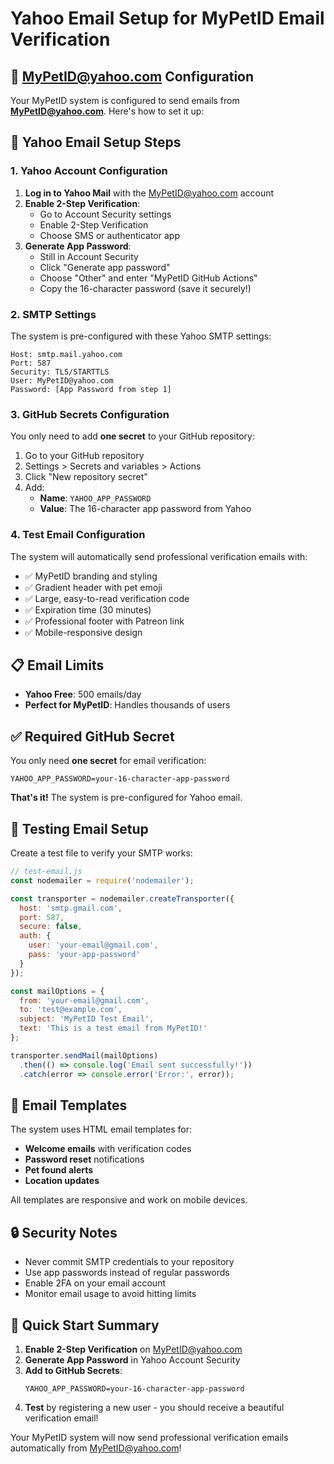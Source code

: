 # Yahoo Email Setup for MyPetID Email Verification

## 🎯 MyPetID@yahoo.com Configuration

Your MyPetID system is configured to send emails from **MyPetID@yahoo.com**. Here's how to set it up:

## 📧 Yahoo Email Setup Steps

### 1. Yahoo Account Configuration
1. **Log in to Yahoo Mail** with the MyPetID@yahoo.com account
2. **Enable 2-Step Verification**:
   - Go to Account Security settings
   - Enable 2-Step Verification
   - Choose SMS or authenticator app
3. **Generate App Password**:
   - Still in Account Security
   - Click "Generate app password"
   - Choose "Other" and enter "MyPetID GitHub Actions"
   - Copy the 16-character password (save it securely!)

### 2. SMTP Settings
The system is pre-configured with these Yahoo SMTP settings:
```
Host: smtp.mail.yahoo.com
Port: 587
Security: TLS/STARTTLS
User: MyPetID@yahoo.com
Password: [App Password from step 1]
```

### 3. GitHub Secrets Configuration
You only need to add **one secret** to your GitHub repository:

1. Go to your GitHub repository
2. Settings > Secrets and variables > Actions
3. Click "New repository secret"
4. Add:
   - **Name**: `YAHOO_APP_PASSWORD`
   - **Value**: The 16-character app password from Yahoo

### 4. Test Email Configuration
The system will automatically send professional verification emails with:
- ✅ MyPetID branding and styling
- ✅ Gradient header with pet emoji
- ✅ Large, easy-to-read verification code
- ✅ Expiration time (30 minutes)
- ✅ Professional footer with Patreon link
- ✅ Mobile-responsive design

## 📋 Email Limits
- **Yahoo Free**: 500 emails/day
- **Perfect for MyPetID**: Handles thousands of users

## ✅ Required GitHub Secret

You only need **one secret** for email verification:

```
YAHOO_APP_PASSWORD=your-16-character-app-password
```

**That's it!** The system is pre-configured for Yahoo email.

## 🧪 Testing Email Setup

Create a test file to verify your SMTP works:

```javascript
// test-email.js
const nodemailer = require('nodemailer');

const transporter = nodemailer.createTransporter({
  host: 'smtp.gmail.com',
  port: 587,
  secure: false,
  auth: {
    user: 'your-email@gmail.com',
    pass: 'your-app-password'
  }
});

const mailOptions = {
  from: 'your-email@gmail.com',
  to: 'test@example.com',
  subject: 'MyPetID Test Email',
  text: 'This is a test email from MyPetID!'
};

transporter.sendMail(mailOptions)
  .then(() => console.log('Email sent successfully!'))
  .catch(error => console.error('Error:', error));
```

## 📧 Email Templates

The system uses HTML email templates for:
- **Welcome emails** with verification codes
- **Password reset** notifications
- **Pet found alerts**
- **Location updates**

All templates are responsive and work on mobile devices.

## 🔒 Security Notes

- Never commit SMTP credentials to your repository
- Use app passwords instead of regular passwords
- Enable 2FA on your email account
- Monitor email usage to avoid hitting limits

## 🚀 Quick Start Summary

1. **Enable 2-Step Verification** on MyPetID@yahoo.com
2. **Generate App Password** in Yahoo Account Security
3. **Add to GitHub Secrets**:
   ```
   YAHOO_APP_PASSWORD=your-16-character-app-password
   ```
4. **Test** by registering a new user - you should receive a beautiful verification email!

Your MyPetID system will now send professional verification emails automatically from MyPetID@yahoo.com!